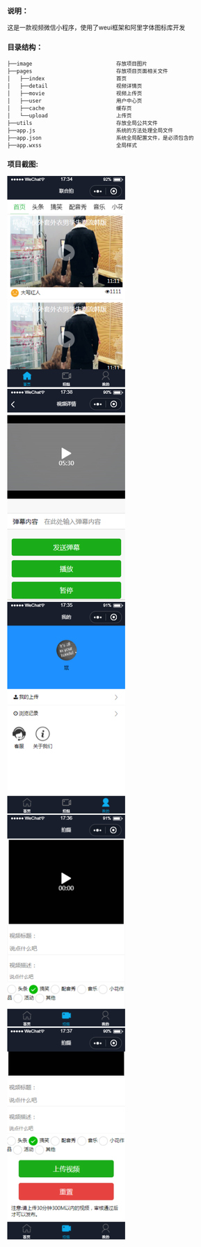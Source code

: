 ### 说明：
这是一款视频微信小程序，使用了weui框架和阿里字体图标库开发

### 目录结构：
```
├──image                           存放项目图片
├──pages                           存放项目页面相关文件
│   ├──index                       首页
│   ├──detail                      视频详情页
│   ├──movie                       视频上传页
│   ├──user                        用户中心页
│   ├──cache                       缓存页
│   └──upload                      上传页
├──utils                           存放全局公共文件
├──app.js                          系统的方法处理全局文件
├──app.json                        系统全局配置文件，是必须包含的
├──app.wxss                        全局样式
```
### 项目截图:
<img src="https://github.com/kangyanbin/wx-pai/blob/master/screenshots/index.png" width="271px" height="485px"/>

<img src="https://github.com/kangyanbin/wx-pai/blob/master/screenshots/detail.png" width="271px" height="485px"/>

<img src="https://github.com/kangyanbin/wx-pai/blob/master/screenshots/user.png" width="271px" height="485px"/>

<img src="https://github.com/kangyanbin/wx-pai/blob/master/screenshots/movie1.png" width="271px" height="485px"/>

<img src="https://github.com/kangyanbin/wx-pai/blob/master/screenshots/movie2.png" width="271px" height="485px"/>
